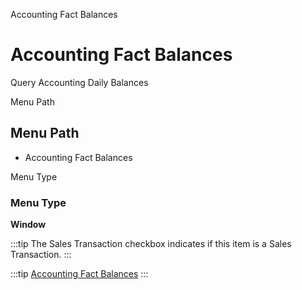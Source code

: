 
Accounting Fact Balances
# Accounting Fact Balances


Query Accounting Daily Balances

Menu Path
## Menu Path



- Accounting Fact Balances

Menu Type
### Menu Type

**Window**

:::tip
The Sales Transaction checkbox indicates if this item is a Sales Transaction.
:::

:::tip
[Accounting Fact Balances](functional-guide/window/window-accounting-fact-balances.md)
:::
